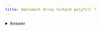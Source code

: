 ```yaml
---
title: Implement Array forEach polyfill ?
---
```


<details>
    <summary>Answer</summary>
	
```js
Array.prototype.forEachImpl = function (callback) {
	for (let i = 0; i < this.length; i++) {
		callback(this[i], i, this)
	}
}
```
</details>
